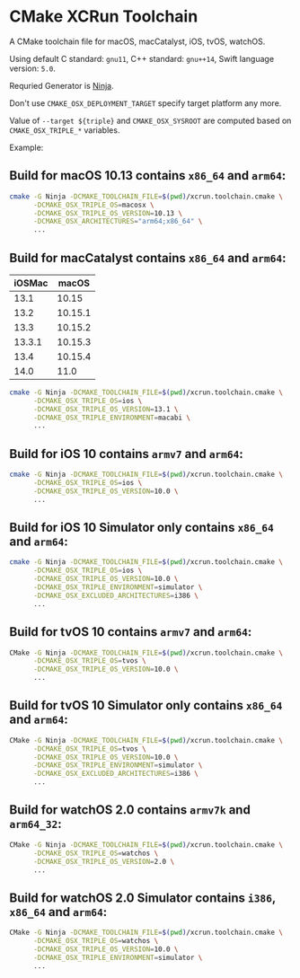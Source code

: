 # CMake XCRun Toolchain

A CMake toolchain file for macOS, macCatalyst, iOS, tvOS, watchOS.

Using default C standard: `gnu11`, C++ standard: `gnu++14`, Swift language version: `5.0`.

Requried Generator is [Ninja](https://github.com/ninja-build/ninja).

Don't use `CMAKE_OSX_DEPLOYMENT_TARGET` specify target platform any more.

Value of `--target ${triple}` and `CMAKE_OSX_SYSROOT` are computed based on `CMAKE_OSX_TRIPLE_*` variables.

Example:

## Build for macOS 10.13 contains `x86_64` and `arm64`:
```bash
cmake -G Ninja -DCMAKE_TOOLCHAIN_FILE=$(pwd)/xcrun.toolchain.cmake \
      -DCMAKE_OSX_TRIPLE_OS=macosx \
      -DCMAKE_OSX_TRIPLE_OS_VERSION=10.13 \
      -DCMAKE_OSX_ARCHITECTURES="arm64;x86_64" \
      ...
```

## Build for macCatalyst contains `x86_64` and `arm64`:

iOSMac | macOS
-------|--------
13.1   | 10.15
13.2   | 10.15.1
13.3   | 10.15.2
13.3.1 | 10.15.3
13.4   | 10.15.4
14.0   | 11.0

```bash
cmake -G Ninja -DCMAKE_TOOLCHAIN_FILE=$(pwd)/xcrun.toolchain.cmake \
      -DCMAKE_OSX_TRIPLE_OS=ios \
      -DCMAKE_OSX_TRIPLE_OS_VERSION=13.1 \
      -DCMAKE_OSX_TRIPLE_ENVIRONMENT=macabi \
      ...
```

## Build for iOS 10 contains `armv7` and `arm64`:
```bash
cmake -G Ninja -DCMAKE_TOOLCHAIN_FILE=$(pwd)/xcrun.toolchain.cmake \
      -DCMAKE_OSX_TRIPLE_OS=ios \
      -DCMAKE_OSX_TRIPLE_OS_VERSION=10.0 \
      ...
```

## Build for iOS 10 Simulator only contains `x86_64` and `arm64`:
```bash
cmake -G Ninja -DCMAKE_TOOLCHAIN_FILE=$(pwd)/xcrun.toolchain.cmake \
      -DCMAKE_OSX_TRIPLE_OS=ios \
      -DCMAKE_OSX_TRIPLE_OS_VERSION=10.0 \
      -DCMAKE_OSX_TRIPLE_ENVIRONMENT=simulator \
      -DCMAKE_OSX_EXCLUDED_ARCHITECTURES=i386 \
      ...
```

## Build for tvOS 10 contains `armv7` and `arm64`:
```bash
CMake -G Ninja -DCMAKE_TOOLCHAIN_FILE=$(pwd)/xcrun.toolchain.cmake \
      -DCMAKE_OSX_TRIPLE_OS=tvos \
      -DCMAKE_OSX_TRIPLE_OS_VERSION=10.0 \
      ...
```

## Build for tvOS 10 Simulator only contains `x86_64` and `arm64`:
```bash
CMake -G Ninja -DCMAKE_TOOLCHAIN_FILE=$(pwd)/xcrun.toolchain.cmake \
      -DCMAKE_OSX_TRIPLE_OS=tvos \
      -DCMAKE_OSX_TRIPLE_OS_VERSION=10.0 \
      -DCMAKE_OSX_TRIPLE_ENVIRONMENT=simulator \
      -DCMAKE_OSX_EXCLUDED_ARCHITECTURES=i386 \
      ...
```

## Build for watchOS 2.0 contains `armv7k` and `arm64_32`:
```bash
CMake -G Ninja -DCMAKE_TOOLCHAIN_FILE=$(pwd)/xcrun.toolchain.cmake \
      -DCMAKE_OSX_TRIPLE_OS=watchos \
      -DCMAKE_OSX_TRIPLE_OS_VERSION=2.0 \
      ...
```

## Build for watchOS 2.0 Simulator contains `i386`, `x86_64` and `arm64`:
```bash
CMake -G Ninja -DCMAKE_TOOLCHAIN_FILE=$(pwd)/xcrun.toolchain.cmake \
      -DCMAKE_OSX_TRIPLE_OS=watchos \
      -DCMAKE_OSX_TRIPLE_OS_VERSION=10.0 \
      -DCMAKE_OSX_TRIPLE_ENVIRONMENT=simulator \
      ...
```
